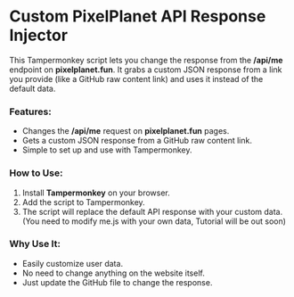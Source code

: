 # Custom PixelPlanet API Response Injector

This Tampermonkey script lets you change the response from the **/api/me** endpoint on **pixelplanet.fun**. It grabs a custom JSON response from a link you provide (like a GitHub raw content link) and uses it instead of the default data.

### Features:
- Changes the **/api/me** request on **pixelplanet.fun** pages.
- Gets a custom JSON response from a GitHub raw content link.
- Simple to set up and use with Tampermonkey.

### How to Use:
1. Install **Tampermonkey** on your browser.
2. Add the script to Tampermonkey.
3. The script will replace the default API response with your custom data. (You need to modify me.js with your own data, Tutorial will be out soon)

### Why Use It:
- Easily customize user data.
- No need to change anything on the website itself.
- Just update the GitHub file to change the response.
